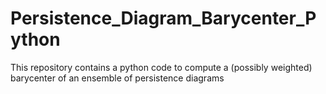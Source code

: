 # Persistence_Diagram_Barycenter_Python
This repository contains a python code to compute a (possibly weighted) barycenter of an ensemble of persistence diagrams
